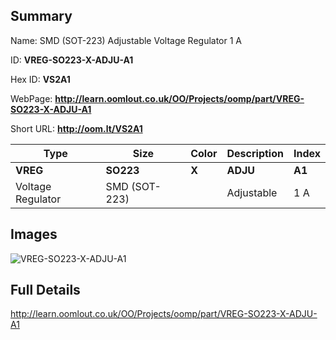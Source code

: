 

## Summary
 
Name:  SMD (SOT-223) Adjustable Voltage Regulator 1 A 

ID: __VREG-SO223-X-ADJU-A1__

Hex ID: __VS2A1__

WebPage: __http://learn.oomlout.co.uk/OO/Projects/oomp/part/VREG-SO223-X-ADJU-A1__

Short URL: __http://oom.lt/VS2A1__


| Type   | Size   | Color   | Description   | Index   |    
| ----- | ------   | ------   | -----   | ----   |    
| __VREG__   					| __SO223__   					| __X__    						| __ADJU__    					| __A1__ |    
| Voltage Regulator		| SMD (SOT-223)	| 		| Adjustable	| 1 A	|

## Images
![VREG-SO223-X-ADJU-A1](http://oomlout.com/oomp-gen/parts/VREG-SO223-X-ADJU-A1/VREG-SO223-X-ADJU-A1_420.jpg)

## Full Details

 http://learn.oomlout.co.uk/OO/Projects/oomp/part/VREG-SO223-X-ADJU-A1

